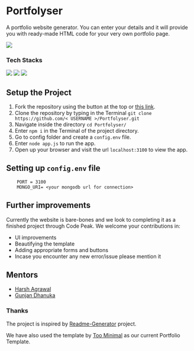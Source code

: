 # Portfolyser

A portfolio website generator. You can enter your details and it will provide you with ready-made HTML code for your very own portfolio page.

![](https://img.shields.io/badge/CODEPEAK-blue?link=http://codepeak.tech&style=for-the-badge)

### Tech Stacks
 ![](https://img.shields.io/badge/Node.js-339933?style=for-the-badge&logo=nodedotjs&logoColor=white)
![](https://img.shields.io/badge/HTML5-E34F26?style=for-the-badge&logo=html5&logoColor=white)
![](https://img.shields.io/badge/Python-3776AB?style=for-the-badge&logo=python&logoColor=white)

## Setup the Project

1. Fork the repository using the button at the top or [this link](https://github.com/harshagrawal523/Portfolyser/fork).
2. Clone the repository by typing in the Terminal `git clone https://github.com/< USERNAME >/Portfolyser.git`
3. Navigate inside the directory `cd Portfolyser/`
4. Enter `npm i` in the Terminal of the project directory.
5. Go to config folder and create a `config.env` file.
6. Enter `node app.js` to run the app.
7. Open up your browser and visit the url `localhost:3100` to view the app.

## Setting up `config.env` file

        PORT = 3100
        MONGO_URI= <your mongodb url for connection>


## Further improvements
Currently the website is bare-bones and we look to completing it as a finished project through Code Peak. We welcome your contributions in:
-  UI improvements
-  Beautifying the template
-  Adding appropriate forms and buttons
-  Incase you encounter any new error/issue please mention it

## Mentors
- [Harsh Agrawal](https://github.com/harshagrawal523)
- [Gunjan Dhanuka](https://github.com/GunjanDhanuka)

### Thanks
The project is inspired by [Readme-Generator](https://github.com/rahuldkjain/github-profile-readme-generator) project.

We have also used the template by [Too Minimal](https://github.com/FR0ST1N/TooMinimal) as our current Portfolio Template.

